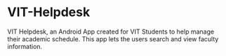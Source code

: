 # VIT-Helpdesk
VIT Helpdesk, an Android App created for VIT Students to help manage their academic schedule. This app lets the users search and view faculty information.